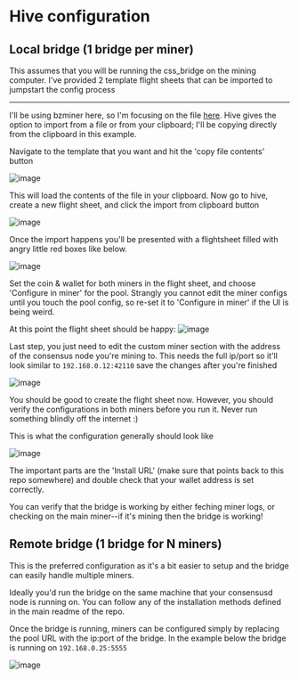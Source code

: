 # Hive configuration

## Local bridge (1 bridge per miner)

This assumes that you will be running the css_bridge on the mining computer. I've provided 2 template flight sheets that can be imported to jumpstart the config process

---

I'll be using bzminer here, so I'm focusing on the file [here](misc/hive-templates/css_bz_local_adapter.json). Hive gives the option to import from a file or from your clipboard; I'll be copying directly from the clipboard in this example.

Navigate to the template that you want and hit the 'copy file contents' button

![image](https://user-images.githubusercontent.com/59971111/191894038-4435237f-d68e-4248-bb44-60e968319ad3.png)

This will load the contents of the file in your clipboard. Now go to hive, create a new flight sheet, and click the import from clipboard button

![image](https://user-images.githubusercontent.com/59971111/191893779-01ebdceb-da8d-455e-9e87-389685a59cc1.png)

Once the import happens you'll be presented with a flightsheet filled with angry little red boxes like below.

![image](https://user-images.githubusercontent.com/59971111/191894254-4b27961c-5b08-4f9a-af20-2b04922ae2f4.png)

Set the coin & wallet for both miners in the flight sheet, and choose 'Configure in miner' for the pool. Strangly you cannot edit the miner configs until you touch the pool config, so re-set it to 'Configure in miner' if the UI is being weird.

At this point the flight sheet should be happy:
![image](https://user-images.githubusercontent.com/59971111/191894518-0b02dacf-9904-4f53-81de-5bb952568146.png)

Last step, you just need to edit the custom miner section with the address of the consensus node you're mining to. This needs the full ip/port so it'll look similar to `192.168.0.12:42110` save the changes after you're finished

![image](https://user-images.githubusercontent.com/59971111/191894833-98eabaa2-2210-4ac5-a974-8ad94573a4e5.png)

You should be good to create the flight sheet now. However, you should verify the configurations in both miners before you run it. Never run something blindly off the internet :)

This is what the configuration generally should look like

![image](https://user-images.githubusercontent.com/59971111/191895060-79033098-4303-496d-b5dd-d4cabcc88946.png)

The important parts are the 'Install URL' (make sure that points back to this repo somewhere) and double check that your wallet address is set correctly.

You can verify that the bridge is working by either feching miner logs, or checking on the main miner--if it's mining then the bridge is working!

## Remote bridge (1 bridge for N miners)

This is the preferred configuration as it's a bit easier to setup and the bridge can easily handle multiple miners.

Ideally you'd run the bridge on the same machine that your consensusd node is running on. You can follow any of the installation methods defined in the main readme of the repo.

Once the bridge is running, miners can be configured simply by replacing the pool URL with the ip:port of the bridge. In the example below the bridge is running on `192.168.0.25:5555`

![image](https://user-images.githubusercontent.com/59971111/191895463-974c75eb-b31f-4196-a0ac-2f0a689fe829.png)

